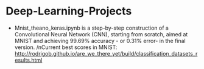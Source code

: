 # Deep-Learning-Projects

  - Mnist_theano_keras.ipynb is a step-by-step construction of a Convolutional Neural Network (CNN), starting from scratch, aimed at MNIST and achieving 99.69% accuracy - or 0.31% error- in the final version. /nCurrent best scores in MNIST: http://rodrigob.github.io/are_we_there_yet/build/classification_datasets_results.html
